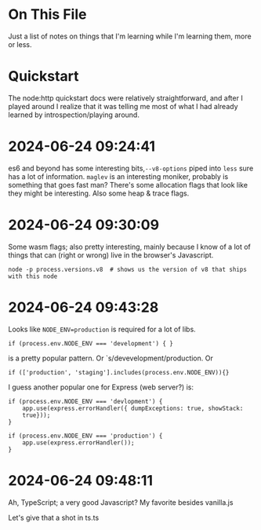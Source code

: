 # On This File

Just a list of notes on things that I'm learning while I'm learning them, more
or less.

# Quickstart

The node:http quickstart docs were relatively straightforward, and after I
played around I realize that it was telling me most of what I had already
learned by introspection/playing around.


2024-06-24 09:24:41
===================

es6 and beyond has some interesting bits,`--v8-options` piped into `less` sure
has a lot of information. `maglev` is an interesting moniker, probably is
something that goes fast man? There's some allocation flags that look like they
might be interesting. Also some heap & trace flags.


2024-06-24 09:30:09
===================

Some wasm flags; also pretty interesting, mainly because I know of a lot of
things that can (right or wrong) live in the browser's Javascript.

    node -p process.versions.v8  # shows us the version of v8 that ships with this node


2024-06-24 09:43:28
===================

Looks like `NODE_ENV=production` is required for a lot of libs.

    if (process.env.NODE_ENV === 'development') { }

is a pretty popular pattern. Or `s/devevelopment/production. Or

    if (['production', 'staging'].includes(process.env.NODE_ENV)){}
    
I guess another popular one for Express (web server?) is:

    if (process.env.NODE_ENV === 'devlopment') {
        app.use(express.errorHandler({ dumpExceptions: true, showStack:
        true}));
    }

    if (process.env.NODE_ENV === 'production') {
        app.use(express.errorHandler());
    }




2024-06-24 09:48:11
===================

Ah, TypeScript; a very good Javascript? My favorite besides vanilla.js

Let's give that a shot in ts.ts
